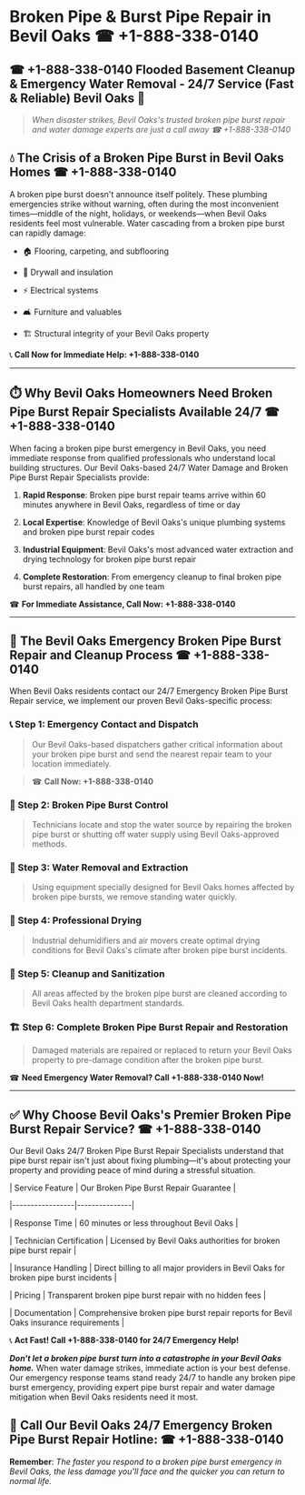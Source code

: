 # Broken Pipe & Burst Pipe Repair in Bevil Oaks ☎ +1-888-338-0140  
## ☎ +1-888-338-0140 Flooded Basement Cleanup & Emergency Water Removal - 24/7 Service (Fast & Reliable) Bevil Oaks 🚨  

> *When disaster strikes, Bevil Oaks's trusted broken pipe burst repair and water damage experts are just a call away ☎ +1-888-338-0140*  

## 💧 The Crisis of a Broken Pipe Burst in Bevil Oaks Homes ☎ +1-888-338-0140  

A broken pipe burst doesn't announce itself politely. These plumbing emergencies strike without warning, often during the most inconvenient times—middle of the night, holidays, or weekends—when Bevil Oaks residents feel most vulnerable. Water cascading from a broken pipe burst can rapidly damage:  

* 🏠 Flooring, carpeting, and subflooring  
* 🧱 Drywall and insulation  
* ⚡ Electrical systems  
* 🛋️ Furniture and valuables  
* 🏗️ Structural integrity of your Bevil Oaks property  

📞 **Call Now for Immediate Help: +1-888-338-0140**  

---  

## ⏱️ Why Bevil Oaks Homeowners Need Broken Pipe Burst Repair Specialists Available 24/7 ☎ +1-888-338-0140  

When facing a broken pipe burst emergency in Bevil Oaks, you need immediate response from qualified professionals who understand local building structures. Our Bevil Oaks-based 24/7 Water Damage and Broken Pipe Burst Repair Specialists provide:  

1. **Rapid Response**: Broken pipe burst repair teams arrive within 60 minutes anywhere in Bevil Oaks, regardless of time or day  
2. **Local Expertise**: Knowledge of Bevil Oaks's unique plumbing systems and broken pipe burst repair codes  
3. **Industrial Equipment**: Bevil Oaks's most advanced water extraction and drying technology for broken pipe burst repair  
4. **Complete Restoration**: From emergency cleanup to final broken pipe burst repairs, all handled by one team  

☎ **For Immediate Assistance, Call Now: +1-888-338-0140**  

---  

## 🔧 The Bevil Oaks Emergency Broken Pipe Burst Repair and Cleanup Process ☎ +1-888-338-0140  

When Bevil Oaks residents contact our 24/7 Emergency Broken Pipe Burst Repair service, we implement our proven Bevil Oaks-specific process:  

### 📞 Step 1: Emergency Contact and Dispatch  
> Our Bevil Oaks-based dispatchers gather critical information about your broken pipe burst and send the nearest repair team to your location immediately.  
> ☎ **Call Now: +1-888-338-0140**  

### 🚿 Step 2: Broken Pipe Burst Control  
> Technicians locate and stop the water source by repairing the broken pipe burst or shutting off water supply using Bevil Oaks-approved methods.  

### 🌊 Step 3: Water Removal and Extraction  
> Using equipment specially designed for Bevil Oaks homes affected by broken pipe bursts, we remove standing water quickly.  

### 💨 Step 4: Professional Drying  
> Industrial dehumidifiers and air movers create optimal drying conditions for Bevil Oaks's climate after broken pipe burst incidents.  

### 🧼 Step 5: Cleanup and Sanitization  
> All areas affected by the broken pipe burst are cleaned according to Bevil Oaks health department standards.  

### 🏗️ Step 6: Complete Broken Pipe Burst Repair and Restoration  
> Damaged materials are repaired or replaced to return your Bevil Oaks property to pre-damage condition after the broken pipe burst.  

☎ **Need Emergency Water Removal? Call +1-888-338-0140 Now!**  

---  

## ✅ Why Choose Bevil Oaks's Premier Broken Pipe Burst Repair Service? ☎ +1-888-338-0140  

Our Bevil Oaks 24/7 Broken Pipe Burst Repair Specialists understand that pipe burst repair isn't just about fixing plumbing—it's about protecting your property and providing peace of mind during a stressful situation.  

| Service Feature | Our Broken Pipe Burst Repair Guarantee |  
|-----------------|---------------|  
| Response Time | 60 minutes or less throughout Bevil Oaks |  
| Technician Certification | Licensed by Bevil Oaks authorities for broken pipe burst repair |  
| Insurance Handling | Direct billing to all major providers in Bevil Oaks for broken pipe burst incidents |  
| Pricing | Transparent broken pipe burst repair with no hidden fees |  
| Documentation | Comprehensive broken pipe burst repair reports for Bevil Oaks insurance requirements |  

📞 **Act Fast! Call +1-888-338-0140 for 24/7 Emergency Help!**  

***Don't let a broken pipe burst turn into a catastrophe in your Bevil Oaks home.*** When water damage strikes, immediate action is your best defense. Our emergency response teams stand ready 24/7 to handle any broken pipe burst emergency, providing expert pipe burst repair and water damage mitigation when Bevil Oaks residents need it most.  

## 📱 Call Our Bevil Oaks 24/7 Emergency Broken Pipe Burst Repair Hotline: ☎ +1-888-338-0140  

**Remember**: *The faster you respond to a broken pipe burst emergency in Bevil Oaks, the less damage you'll face and the quicker you can return to normal life.*
